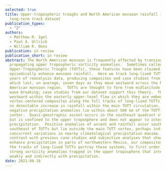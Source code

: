 ```yaml
---
selected: true
title: Upper-tropospheric troughs and North American monsoon rainfall in a
  long-term track dataset
publication_types:
  - "2"
authors:
  - Matthew R. Igel
  - Paul A. Ullrich
  - William R. Boos
publication: in review
publication_short: in review
abstract: The North American monsoon is frequently affected by transient,
  propagating upper tropospheric vorticity anomalies.  Sometimes called Tropical
  Upper-Tropospheric Troughs (TUTTs), these features have been claimed to
  episodically enhance monsoon rainfall.  Here we track long-lived TUTTs in 40
  years of reanalysis data, producing composites and case studies from 340 TUTTs
  which last, on average, seven days as they move westward across the North
  American monsoon region.  TUTTs are thought to form from midlatitude Rossby
  wave breaking; case studies from our dataset support this theory.  TUTTs move
  westward within the easterly upper-level flow in which they are embedded.  In
  vortex-centered composites along the full tracks of long-lived TUTTs, we find
  no detectable increase in rainfall within the main TUTT circulation.  Instead,
  negative precipitation anomalies lie within about 500 km of the TUTT
  center.  Quasi-geostrophic ascent occurs in the southeast quadrant of TUTTs
  but is confined to the upper troposphere and does not appear to interact with
  precipitation.  Positive anomalies of ascent and rainfall occur south and
  southeast of TUTTs but lie outside the main TUTT vortex, perhaps indicating
  concurrent variations in nearby climatological precipitation maxima. In
  contrast with previous case studies and subjective analyses that showed TUTTs
  enhance precipitation in parts of northwestern Mexico, our composites along
  the tracks of long-lived TUTTs portray these systems, to first order, as
  strong vorticity anomalies trapped in the upper troposphere that interact only
  weakly and indirectly with precipitation.
date: 2021-08-18
---
```

